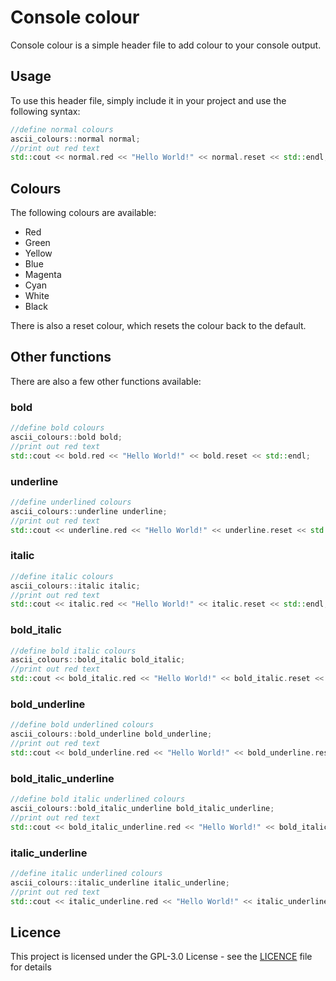 # Console colour 
Console colour is a simple header file to add colour to your console output.

## Usage
To use this header file, simply include it in your project and use the following syntax:
```cpp
//define normal colours
ascii_colours::normal normal;
//print out red text
std::cout << normal.red << "Hello World!" << normal.reset << std::endl;
```

## Colours
The following colours are available:
- Red
- Green
- Yellow
- Blue
- Magenta
- Cyan
- White
- Black

There is also a reset colour, which resets the colour back to the default.

## Other functions
There are also a few other functions available:

### bold
```cpp
//define bold colours
ascii_colours::bold bold;
//print out red text
std::cout << bold.red << "Hello World!" << bold.reset << std::endl;
```

### underline
```cpp
//define underlined colours
ascii_colours::underline underline;
//print out red text
std::cout << underline.red << "Hello World!" << underline.reset << std::endl;
```

### italic
```cpp
//define italic colours
ascii_colours::italic italic;
//print out red text
std::cout << italic.red << "Hello World!" << italic.reset << std::endl;
```

### bold_italic
```cpp
//define bold italic colours
ascii_colours::bold_italic bold_italic;
//print out red text
std::cout << bold_italic.red << "Hello World!" << bold_italic.reset << std::endl;
```

### bold_underline
```cpp
//define bold underlined colours
ascii_colours::bold_underline bold_underline;
//print out red text
std::cout << bold_underline.red << "Hello World!" << bold_underline.reset << std::endl;
```

### bold_italic_underline
```cpp
//define bold italic underlined colours
ascii_colours::bold_italic_underline bold_italic_underline;
//print out red text
std::cout << bold_italic_underline.red << "Hello World!" << bold_italic_underline.reset << std::endl;
```

### italic_underline
```cpp
//define italic underlined colours
ascii_colours::italic_underline italic_underline;
//print out red text
std::cout << italic_underline.red << "Hello World!" << italic_underline.reset << std::endl;
```

## Licence

This project is licensed under the GPL-3.0 License - see the [LICENCE](LICENCE) file for details